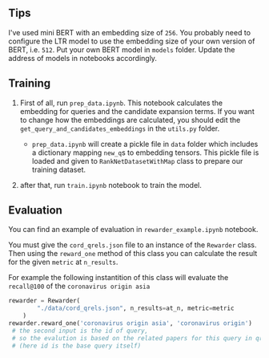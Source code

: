 ## Tips
I've used mini BERT with an embedding size of `256`. You probably need to configure the LTR model to use the embedding size of your own version of BERT, i.e. `512`.
Put your own BERT model in `models` folder. Update the address of models in notebooks accordingly.

## Training
1. First of all, run `prep_data.ipynb`. This notebook calculates the embedding for queries and the candidate expansion terms. If you want to change how the embeddings are calculated, you should edit the `get_query_and_candidates_embeddings` in the `utils.py` folder.

   - `prep_data.ipynb` will create a pickle file in `data` folder which includes a dictionary mapping `new_q`s to embedding tensors. This pickle file is loaded and given to `RankNetDatasetWithMap` class to prepare our training dataset.

 2. after that, run `train.ipynb` notebook to train the model.



## Evaluation
You can find an example of evaluation in `rewarder_example.ipynb` notebook.

You must give the `cord_qrels.json` file to an instance of the `Rewarder` class. Then using the `reward_one` method of this class you can calculate the result for the given `metric` at `n_results`.

For example the following instantition of this class will evaluate the `recall@100` of the `coronavirus origin asia` 

```python
rewarder = Rewarder(
        "./data/cord_qrels.json", n_results=at_n, metric=metric
    )
rewarder.reward_one('coronavirus origin asia', 'coronavirus origin')
 # the second input is the id of query, 
 # so the evalution is based on the related papers for this query in qrels.json file 
 # (here id is the base query itself)
```